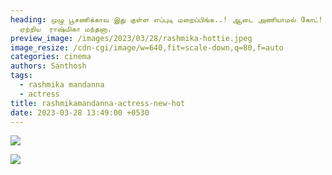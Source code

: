```yaml
---
heading: முழு பூசணிக்காவ இது குள்ள எப்புடி மறைப்பிங்க..! ஆடை அணியாமல் கோட்! சூடு
  ஏற்றிய  ராஷ்மிகா மந்தனா.
preview_image: /images/2023/03/28/rashmika-hottie.jpeg
image_resize: /cdn-cgi/image/w=640,fit=scale-down,q=80,f=auto
categories: cinema
authors: Santhosh
tags:
  - rashmika mandanna
  - actress
title: rashmikamandanna-actress-new-hot
date: 2023-03-28 13:49:00 +0530
---
```

![](/images/2023/03/28/rashmikamandanna-actress-new-hot.jpeg)

![](/images/2023/03/28/rashmikamandanna-actress-new-hot2.jpeg)
